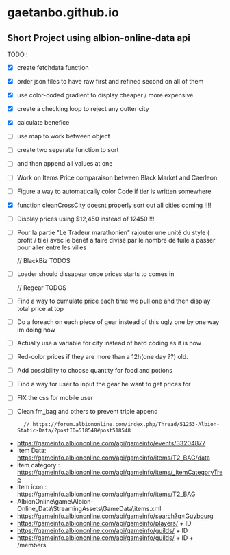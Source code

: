 # gaetanbo.github.io
## Short Project using albion-online-data api

TODO :
- [x] create fetchdata function
- [x] order json files to have raw first and refined second on all of them
- [x] use color-coded gradient to display cheaper / more expensive
- [x] create a checking loop to reject any outter city
- [x] calculate benefice
- [ ] use map to work between object
- [ ] create two separate function to sort
- [ ] and then append all values at one
- [ ] Work on Items Price comparaison between Black Market and Caerleon
- [ ] Figure a way to automatically color Code if  tier is written somewhere

- [x] function cleanCrossCity doesnt properly sort out all cities coming !!!!
- [ ] Display prices using $12,450 instead of 12450 !!!
- [ ] Pour la partie "Le Tradeur marathonien"  rajouter une unité du style ( profit / tile) avec le bénéf a faire divisé par le nombre de tuile a passer pour aller entre les villes

	// BlackBiz TODOS
- [ ] Loader should dissapear once prices starts to comes in

	// Regear TODOS
- [ ] Find a way to cumulate price each time we pull one and then display total price at top
- [ ] Do a foreach on each piece of gear instead of this ugly one by one way im doing now
- [ ] Actually use a variable for city instead of hard coding as it is now
- [ ] Red-color prices if they are more than a 12h(one day ??) old.
- [ ] Add possibility to choose quantity for food and potions
- [ ] Find a way for user to input the gear he want to get prices for
- [ ] FIX the css for mobile user        
- [ ] Clean fm_bag and others to prevent triple append

		// https://forum.albiononline.com/index.php/Thread/51253-Albion-Static-Data/?postID=518548#post518548

- 	https://gameinfo.albiononline.com/api/gameinfo/events/33204877
- 	Item Data:		https://gameinfo.albiononline.com/api/gameinfo/items/T2_BAG/data
- 	item category : 	https://gameinfo.albiononline.com/api/gameinfo/items/_itemCategoryTree
-	item icon : 		https://gameinfo.albiononline.com/api/gameinfo/items/T2_BAG
-	AlbionOnline\game\Albion-Online_Data\StreamingAssets\GameData\items.xml
-	https://gameinfo.albiononline.com/api/gameinfo/search?q=Guybourg
-	https://gameinfo.albiononline.com/api/gameinfo/players/ + ID 
-	https://gameinfo.albiononline.com/api/gameinfo/guilds/ + ID 
-	https://gameinfo.albiononline.com/api/gameinfo/guilds/ + ID + /members

